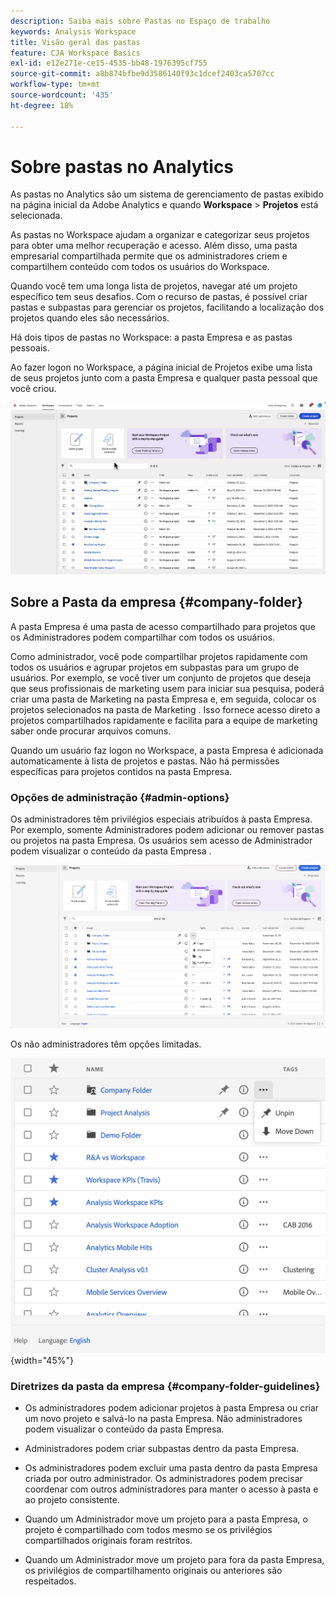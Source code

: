 ```yaml
---
description: Saiba mais sobre Pastas no Espaço de trabalho
keywords: Analysis Workspace
title: Visão geral das pastas
feature: CJA Workspace Basics
exl-id: e12e271e-ce15-4535-bb48-1976395cf755
source-git-commit: a8b874bfbe9d3586140f93c1dcef2403ca5707cc
workflow-type: tm+mt
source-wordcount: '435'
ht-degree: 18%

---
```


# Sobre pastas no Analytics

As pastas no Analytics são um sistema de gerenciamento de pastas exibido na página inicial da Adobe Analytics e quando **Workspace** > **Projetos** está selecionada.

As pastas no Workspace ajudam a organizar e categorizar seus projetos para obter uma melhor recuperação e acesso. Além disso, uma pasta empresarial compartilhada permite que os administradores criem e compartilhem conteúdo com todos os usuários do Workspace.

Quando você tem uma longa lista de projetos, navegar até um projeto específico tem seus desafios. Com o recurso de pastas, é possível criar pastas e subpastas para gerenciar os projetos, facilitando a localização dos projetos quando eles são necessários.

Há dois tipos de pastas no Workspace: a pasta Empresa e as pastas pessoais.

Ao fazer logon no Workspace, a página inicial de Projetos exibe uma lista de seus projetos junto com a pasta Empresa e qualquer pasta pessoal que você criou.

![](/help/analysis-workspace/build-workspace-project/assets/landing-page2.png)

## Sobre a Pasta da empresa {#company-folder}

A pasta Empresa é uma pasta de acesso compartilhado para projetos que os Administradores podem compartilhar com todos os usuários.

Como administrador, você pode compartilhar projetos rapidamente com todos os usuários e agrupar projetos em subpastas para um grupo de usuários. Por exemplo, se você tiver um conjunto de projetos que deseja que seus profissionais de marketing usem para iniciar sua pesquisa, poderá criar uma pasta de Marketing na pasta Empresa e, em seguida, colocar os projetos selecionados na pasta de Marketing . Isso fornece acesso direto a projetos compartilhados rapidamente e facilita para a equipe de marketing saber onde procurar arquivos comuns.

Quando um usuário faz logon no Workspace, a pasta Empresa é adicionada automaticamente à lista de projetos e pastas. Não há permissões específicas para projetos contidos na pasta Empresa.


### Opções de administração {#admin-options}

Os administradores têm privilégios especiais atribuídos à pasta Empresa. Por exemplo, somente Administradores podem adicionar ou remover pastas ou projetos na pasta Empresa. Os usuários sem acesso de Administrador podem visualizar o conteúdo da pasta Empresa .

![](/help/analysis-workspace/build-workspace-project/assets/admin-options.png)

Os não administradores têm opções limitadas.

![](/help/analysis-workspace/build-workspace-project/assets/non-admin-folder-options.png){width="45%"}

### Diretrizes da pasta da empresa {#company-folder-guidelines}

- Os administradores podem adicionar projetos à pasta Empresa ou criar um novo projeto e salvá-lo na pasta Empresa. Não administradores podem visualizar o conteúdo da pasta Empresa.

- Administradores podem criar subpastas dentro da pasta Empresa.

- Os administradores podem excluir uma pasta dentro da pasta Empresa criada por outro administrador. Os administradores podem precisar coordenar com outros administradores para manter o acesso à pasta e ao projeto consistente.

- Quando um Administrador move um projeto para a pasta Empresa, o projeto é compartilhado com todos mesmo se os privilégios compartilhados originais foram restritos.

- Quando um Administrador move um projeto para fora da pasta Empresa, os privilégios de compartilhamento originais ou anteriores são respeitados.
